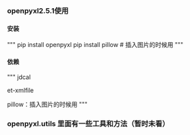 ### openpyxl2.5.1使用

#### 安装
"""
pip install openpyxl
pip install pillow      # 插入图片的时候用
"""

#### 依赖
"""
jdcal

et-xmlfile

pillow：插入图片的时候用
"""

### openpyxl.utils 里面有一些工具和方法（暂时未看）
